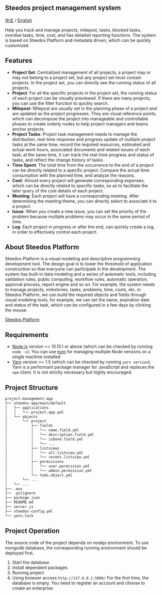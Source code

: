 ## Steedos project management system

[中文](https://github.com/steedos/project-management-app) / [English](https://github.com/steedos/project-management-app/blob/master/README_en.md)

Help you track and manage projects, milepost, tasks, blocked tasks, overdue tasks, time, cost, and has detailed reporting functions. The system is based on Steedos Platform and metadata driven, which can be quickly customized.

## Features

- **Project Set**: Centralized management of all projects, a project may or may not belong to a project set, but any project set must contain projects. In the project set, you can directly see the running status of all projects.
- **Project**: For all the specific projects in the project set, the running status of each project can be visually previewed. If there are many projects, you can use the filter function to quickly search.
- **Milepost**: Milepost are usually set in the planning phase of a project and are updated as the project progresses. They are visual reference points, which can decompose the project into manageable and controllable phases to create orderly nodes to help project managers and teams anchor projects.
- **Project Tasks**: Project task management needs to manage the distribution, real-time response and progress update of multiple project tasks at the same time; record the required resources, estimated and actual work hours, associated documents and related issues of each task; at the same time, it can track the real-time progress and status of tasks, and reflect the change history of tasks.
- **Time Spent**: The total time from the occurrence to the end of a project can be directly related to a specific project. Compare the actual time consumption with the planned time, and analyze the reasons.
- **Cost**: Almost every project will generate corresponding expenses, which can be directly related to specific tasks, so as to facilitate the later query of the cost details of each project.
- **Meeting**: Each project will have a corresponding meeting. After determining the meeting theme, you can directly select to associate it to a project.
- **Issue**: When you create a new issue, you can set the priority of the problem because multiple problems may occur in the same period of time.
- **Log**: Each project in progress or after the end, can quickly create a log, in order to effectively control each project.

## About  Steedos Platform

Steedos Platform is a visual modeling and descriptive programming development tool. The design goal is to lower the threshold of application construction so that everyone can participate in the development. The system has built-in data modeling and a series of automatic tools, including validation rules, public computing, workflow rules, automatic operation, approval process, report engine and so on.
For example, the system needs to manage projects, milestones, tasks, problems, time, costs, etc. in Steedos Platform, we can build the required objects and fields through visual modeling tools, for example, we can set the name, expiration date and status of the task, which can be configured in a few days by clicking the mouse.


[Steedos Platform](https://www.steedos.com/help/)

## Requirements

- [Node.js](https://nodejs.org/en/download/) version >= 10.15.1 or above (which can be checked by running `node -v`). You can use [nvm](https://github.com/nvm-sh/nvm) for managing multiple Node versions on a single machine installed
- [Yarn](https://yarnpkg.com/en/) version >= 1.5 (which can be checked by running `yarn version`). Yarn is a performant package manager for JavaScript and replaces the `npm` client. It is not strictly necessary but highly encouraged.


## Project Structure

```sh
project-management-app
├── steedos-app/main/default
│   ├── applications
│   │   └── project.app.yml
│   └── objects
│       └── project
│           ├── fields
│           │   └── name.field.yml
│           │   └── description.field.yml
│           │   └── isDone.field.yml
│           │   └── ...
│           ├── listviews
│           │   └── all.listview.yml
│           │   └── recent.listview.yml
│           ├── permissions
│           │   └── user.permission.yml
│           │   └── admin.permission.yml
│           └── todo.object.yml
│       └── ...
│   └── ...
├── .env
├── .gitignore
├── package.json
├── README.md
├── server.js
├── steedos-config.yml
└── yarn.lock
```

## Project Operation

The source code of the project depends on nodejs environment. To use mongodb database, the corresponding running environment should be deployed first.

  1. Start the database  
  2. Install dependent packages
  3. Running project
  4. Using browser access `http://127.0.0.1:5000/`    For the first time, the database is empty. You need to register an account and choose to create an enterprise.